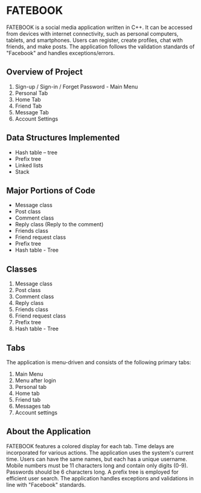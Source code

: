 # FATEBOOK

FATEBOOK is a social media application written in C++. It can be accessed from devices with internet connectivity, such as personal computers, tablets, and smartphones. Users can register, create profiles, chat with friends, and make posts. The application follows the validation standards of "Facebook" and handles exceptions/errors.

## Overview of Project

1. Sign-up / Sign-in / Forget Password - Main Menu
2. Personal Tab
3. Home Tab
4. Friend Tab
5. Message Tab
6. Account Settings

## Data Structures Implemented

- Hash table – tree
- Prefix tree
- Linked lists
- Stack

## Major Portions of Code

- Message class
- Post class
- Comment class
- Reply class (Reply to the comment)
- Friends class
- Friend request class
- Prefix tree
- Hash table - Tree

## Classes

1. Message class
2. Post class
3. Comment class
4. Reply class
5. Friends class
6. Friend request class
7. Prefix tree
8. Hash table - Tree

## Tabs

The application is menu-driven and consists of the following primary tabs:

1. Main Menu
2. Menu after login
3. Personal tab
4. Home tab
5. Friend tab
6. Messages tab
7. Account settings

## About the Application

FATEBOOK features a colored display for each tab. Time delays are incorporated for various actions. The application uses the system's current time. Users can have the same names, but each has a unique username. Mobile numbers must be 11 characters long and contain only digits (0-9). Passwords should be 6 characters long. A prefix tree is employed for efficient user search. The application handles exceptions and validations in line with "Facebook" standards.
